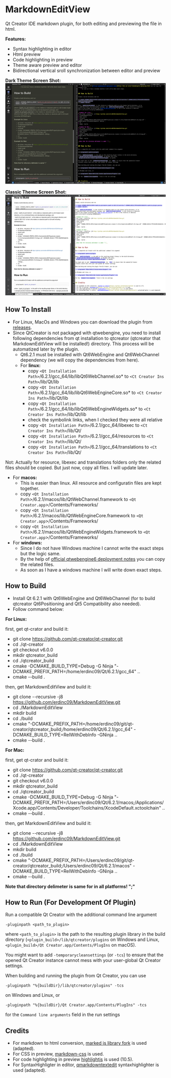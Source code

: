 # MarkdownEditView
Qt Creator IDE markdown plugin, for both editing and previewing the file in html.

__Features:__

* Syntax highlighting in editor
* Html preview
* Code highlighting in preview
* Theme aware preview and editor
* Bidirectional vertical sroll synchronization between editor and preview

__Dark Theme Screen Shot:__
![](./doc/dark.png)

__Classic Theme Screen Shot:__
![](./doc/light.png)


## How To Install

* For Linux, MacOs and Windows you can download the plugin from [releases](https://github.com/erdinc09/MarkdownEditView/releases).
* Since QtCreator is not packaged with qtwebengine, you need to install following dependencies from qt installation to qtcreator (qtcreator that MarkdownEditView will be installed!) directory. This process will be automatized later by the plugin.
  * Qt6.2.1 must be installed with Qt6WebEngine and Qt6WebChannel dependency (we will copy the dependencies from here).
  * For __linux:__  
    * copy  `<Qt Installation Path>`/6.2.1/gcc_64/lib/libQt6WebChannel.so*       to `<Ct Creator Ins Path>`/lib/Qt/lib  
    * copy  `<Qt Installation Path>`/6.2.1/gcc_64/lib/libQt6WebEngineCore.so*    to `<Ct Creator Ins Path>`/lib/Qt/lib
    * copy  `<Qt Installation Path>`/6.2.1/gcc_64/lib/libQt6WebEngineWidgets.so* to `<Ct Creator Ins Path>`/lib/Qt/lib
    * check the symbolink links, when I checked they were all relative
    * copy  `<Qt Installation Path>`/6.2.1/gcc_64/libexec        to `<Ct Creator Ins Path>`/lib/Qt/
    * copy  `<Qt Installation Path>`/6.2.1/gcc_64/resources      to `<Ct Creator Ins Path>`/lib/Qt/
    * copy  `<Qt Installation Path>`/6.2.1/gcc_64/translations   to `<Ct Creator Ins Path>`/lib/Qt/
  
Not: Actually for resource, libexec and translations folders only the related files should be copied. But just now, copy all files. I will update later.

  * For __macos:__
    * This is easier than linux. All resource and configuratin files are kept together.
    * copy  `<Qt Installation Path`>/6.2.1/macos/lib/QtWebChannel.framework           to  `<Qt Creator.app`>/Contents/Frameworks/
    * copy  `<Qt Installation Path`>/6.2.1/macos/lib/QtWebEngineCore.framework        to  `<Qt Creator.app`>/Contents/Frameworks/
    * copy  `<Qt Installation Path`>/6.2.1/macos/lib/QtWebEngineWidgets.framework     to  `<Qt Creator.app`>/Contents/Frameworks/
  * For __windows:__
    * Since I do not have Windows machine I cannot write the exact steps but the logic same.
    * By the help of [official qtwebengine6 deployment notes](https://doc-snapshots.qt.io/qt6-dev/qtwebengine-deploying.html) you can copy the related files.
    * As soon as I have a windows machine I will write down exact steps.


## How to Build


* Install Qt 6.2.1 with Qt6WebEngine and Qt6WebChannel (for to build qtcreator Qt6Positioning and Qt5 Compatibility also needed).
* Follow command below:

__For Linux:__

first, get qt-crator and build it:

* git clone https://github.com/qt-creator/qt-creator.git
* cd ./qt-creator
* git checkout v6.0.0
* mkdir qtcreator_build
* cd ./qtcreator_build
* cmake -DCMAKE_BUILD_TYPE=Debug -G Ninja "-DCMAKE_PREFIX_PATH=/home/erdinc09/Qt/6.2.1/gcc_64" ..
* cmake --build .

then, get MarkdownEditView and build it:

* git clone --recursive -j8 https://github.com/erdinc09/MarkdownEditView.git
* cd ./MarkdownEditView
* mkdir build
* cd ./build
* cmake "-DCMAKE_PREFIX_PATH=/home/erdinc09/git/qt-creator/qtcreator_build;/home/erdinc09/Qt/6.2.1/gcc_64" -DCMAKE_BUILD_TYPE=RelWithDebInfo -GNinja ..
* cmake --build .

__For Mac:__

first, get qt-crator and build it:

* git clone https://github.com/qt-creator/qt-creator.git
* cd ./qt-creator
* git checkout v6.0.0
* mkdir qtcreator_build
* cd ./qtcreator_build
* cmake -DCMAKE_BUILD_TYPE=Debug -G Ninja "-DCMAKE_PREFIX_PATH=/Users/erdinc09/Qt/6.2.1/macos;/Applications/Xcode.app/Contents/Developer/Toolchains/XcodeDefault.xctoolchain" ..
* cmake --build .

then, get MarkdownEditView and build it:

* git clone --recursive -j8 https://github.com/erdinc09/MarkdownEditView.git
* cd ./MarkdownEditView
* mkdir build
* cd ./build
* cmake "-DCMAKE_PREFIX_PATH=/Users/erdinc09/git/qt-creator/qtcreator_build;/Users/erdinc09/Qt/6.2.1/macos" -DCMAKE_BUILD_TYPE=RelWithDebInfo -GNinja ..
* cmake --build .

__Note that directory delimeter is same for in all platforms! ";"__


## How to Run (For Development Of Plugin)

Run a compatible Qt Creator with the additional command line argument

    -pluginpath <path_to_plugin>

where `<path_to_plugin>` is the path to the resulting plugin library in the build directory
(`<plugin_build>/lib/qtcreator/plugins` on Windows and Linux,
`<plugin_build>/Qt Creator.app/Contents/PlugIns` on macOS).

You might want to add `-temporarycleansettings` (or `-tcs`) to ensure that the opened Qt Creator
instance cannot mess with your user-global Qt Creator settings.

When building and running the plugin from Qt Creator, you can use

    -pluginpath "%{buildDir}/lib/qtcreator/plugins" -tcs

on Windows and Linux, or

    -pluginpath "%{buildDir}/Qt Creator.app/Contents/PlugIns" -tcs

for the `Command line arguments` field in the run settings


## Credits

* For markdown to html conversion, [marked js library fork](https://github.com/erdinc09/marked) is used (adapted).
* For CSS in preview, [markdown-css](https://github.com/rhiokim/markdown-css) is used.
* For code highlighting in preview [highlightjs](https://highlightjs.org/) is used (10.5).
* For SyntaxHighligter in editor, [qmarkdowntextedit](https://github.com/pbek/qmarkdowntextedit) syntaxhighlighter is used (adapted).
